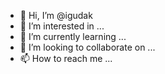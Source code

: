 - 👋 Hi, I’m @igudak
- 👀 I’m interested in ...
- 🌱 I’m currently learning ...
- 💞️ I’m looking to collaborate on ...
- 📫 How to reach me ...

<!---
igudak/igudak is a ✨ special ✨ repository because its `README.md` (this file) appears on your GitHub profile.
You can click the Preview link to take a look at your changes.
--->
